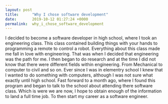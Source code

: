 ```yaml
---
layout: post
title:      "Why I chose software development"
date:       2019-10-12 01:27:24 +0000
permalink:  why_i_chose_software_development
---
```



I decided to become a software developer in high school, where I took an engineering class. This class contained building things with your hands to programming a remote to control a robot. Everything about this class made me fall in love with engineering. That was when I decided that engineering was the path for me. I then began to do research and at the time I did not know that there were different fields within engineering. From Mechanical to computer to civil and so on. Ever since I was in elementry school I knew that I wanted to do something with computers, although I was not sure what exactly until high school. Fast forward to a month ago, where I found this program and began to talk to the school about attending there software class. Which is were we are now, I hope to obtain enough of the information to land a full time job. To then start my career as a software engineer.
